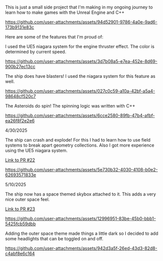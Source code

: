 This is just a small side project that I'm making in my ongoing journey to learn how to make games with the Unreal Engine and C++


https://github.com/user-attachments/assets/94d52901-9786-4a0e-9ad6-173b9131e83c

Here are some of the features that I'm proud of:

I used the UE5 niagara system for the engine thruster effect. The color is determined by current speed.

https://github.com/user-attachments/assets/3d7b08a5-e7ea-452e-8d69-900b27ec13cc

The ship does have blasters! I used the niagara system for this feature as well.

https://github.com/user-attachments/assets/027c0c59-a10a-42bf-a5a4-98648cf520c7

The Asteroids do spin! The spinning logic was written with C++

https://github.com/user-attachments/assets/6cce2580-89fb-47b4-afbf-ea26f8f2e2e6

4/30/2025

The ship can crash and explode! For this I had to learn how to use field systems to break apart geometry collections. Also I got more experience using the UE5 niagara system.

[Link to PR #22](https://github.com/Learningstuff98/SpaceInvader3D/pull/22)

https://github.com/user-attachments/assets/5e730b32-4030-4108-b0e2-62693571833e

5/10/2025

The ship now has a space themed skybox attached to it. This adds a very nice outer space feel.

[Link to PR #23](https://github.com/Learningstuff98/SpaceInvader3D/pull/23)

https://github.com/user-attachments/assets/12996951-83be-45b0-bbb1-5425fcb59dbb

Adding the outer space theme made things a little dark so I decided to add some headlights that can be toggled on and off.

https://github.com/user-attachments/assets/942d3a5f-26ed-43d3-82d8-c4abf8e6c164




